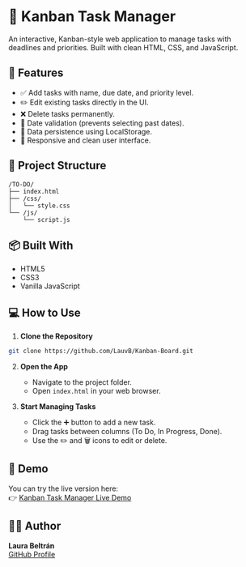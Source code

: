 # 📝 Kanban Task Manager

An interactive, Kanban-style web application to manage tasks with deadlines and priorities. Built with clean HTML, CSS, and JavaScript.

## 🚀 Features

- ✅ Add tasks with name, due date, and priority level.
- ✏️ Edit existing tasks directly in the UI.
- ❌ Delete tasks permanently.
- 📅 Date validation (prevents selecting past dates).
- 💾 Data persistence using LocalStorage.
- 🎨 Responsive and clean user interface.

## 📁 Project Structure

```
/TO-DO/
├── index.html
├── /css/
│   └── style.css
└── /js/
    └── script.js
```

## 📦 Built With

- HTML5
- CSS3
- Vanilla JavaScript

## 💻 How to Use

1. **Clone the Repository**

```bash
git clone https://github.com/LauvB/Kanban-Board.git
```

2. **Open the App**

   - Navigate to the project folder.
   - Open `index.html` in your web browser.

3. **Start Managing Tasks**
   - Click the ➕ button to add a new task.
   - Drag tasks between columns (To Do, In Progress, Done).
   - Use the ✏️ and 🗑️ icons to edit or delete.

## 📎 Demo

You can try the live version here:  
👉 [Kanban Task Manager Live Demo](https://lauvb.github.io/Kanban-Board/)

## 👩‍💻 Author

**Laura Beltrán**  
[GitHub Profile](https://github.com/LauvB)
